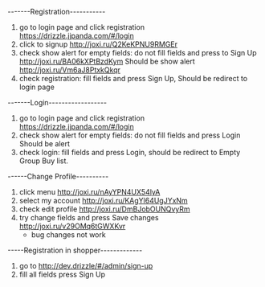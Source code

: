 -------Registration-----------
1. go to login page and click registration https://drizzle.jjpanda.com/#/login
2. click to signup http://joxi.ru/Q2KeKPNU9RMGEr
3. check show alert for empty fields: do not fill fields and press to Sign Up http://joxi.ru/BA06kXPtBzdKym
    Should be show alert http://joxi.ru/Vm6aJ8PtxkQkqr
4. check registration: fill fields and press Sign Up, Should be redirect to login page

-------Login------------------
1. go to login page and click registration https://drizzle.jjpanda.com/#/login
2. check show alert for empty fields:  do not fill fields and press Login Should be alert
3. check login: fill fields and press Login, should be redirect to Empty Group Buy list.

------Change Profile----------
1. click menu http://joxi.ru/nAyYPN4UX54lyA
2. select my account http://joxi.ru/KAgYl64UgJYxNm
3. check edit profile http://joxi.ru/DmBJobOUNQvyRm
4. try change fields and press Save changes http://joxi.ru/v29OMq6tGWXKvr
    - bug changes not work 







-----Registration in shopper-------------
1. go to http://dev.drizzle/#/admin/sign-up
2. fill all fields press Sign Up